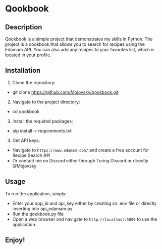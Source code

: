 # Qookbook

## Description

Qookbook is a simple project that demonstrates my skills in Python. The project is a cookbook that allows you to search for recipes using the Edamam API. You can also add any recipes to your favorites list, which is located in your profile.

## Installation

1. Clone the repository:

- git clone https://github.com/Mojovsky/qookbook.git

2. Navigate to the project directory:

- cd qookbook

3. Install the required packages:

- pip install -r requirements.txt

4. Get API keys:

- Navigate to `https://www.edamam.com/` and create a free account for Recipe Search API
- Or contact me on Discord either through Turing Discord or directly @Mojovsky

## Usage

To run the application, simply:

- Enter your app_id and api_key either by creating an .env file or directly inserting into api_edamam.py
- Run the qookbook.py file
- Open a web browser and navigate to `http://localhost:5000` to use the application.

## Enjoy!
